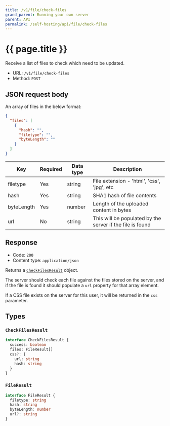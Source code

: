 ```yaml
---
title: /v1/file/check-files
grand_parent: Running your own server
parent: API
permalink: /self-hosting/api/file/check-files
---
```

# {{ page.title }}

Receive a list of files to check which need to be updated.

- URL: `/v1/file/check-files`
- Method: `POST`

## JSON request body

 An array of files in the below format:

```json
{
  "files": [
    {
      "hash": "",
      "filetype": "",
      "byteLength": ""
    }
  ]
}
```

| Key        | Required | Data type | Description                                                      |
|------------|----------|-----------|------------------------------------------------------------------|
| filetype   | Yes      | string    | File extension - 'html', 'css', 'jpg', etc                       |
| hash       | Yes      | string    | SHA1 hash of file contents                                       |
| byteLength | Yes      | number    | Length of the uploaded content in bytes                          |
| url        | No       | string    | This will be populated by the server if the file is found        |

## Response

- Code: `200`
- Content type: `application/json`

Returns a [`CheckFilesResult`](#checkfilesresult) object.

The server should check each file against the files stored on the server, and if the file is found it should populate a `url` property for that array element.

If a CSS file exists on the server for this user, it will be returned in the `css` parameter.

## Types

### `CheckFilesResult`

```typescript
interface CheckFilesResult {
  success: boolean
  files: FileResult[]
  css?: {
    url: string
    hash: string
  }
}
```

### `FileResult`

```typescript
interface FileResult {
  filetype: string
  hash: string
  byteLength: number
  url?: string
}
```
